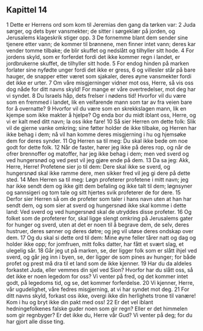 ## Kapittel 14

1 Dette er Herrens ord som kom til Jeremias den gang da tørken var:
2 Juda sørger, og dets byer vansmekter; de sitter i sørgeklær på jorden, og Jerusalems klageskrik stiger opp.
3 De fornemme blant dem sender sine tjenere etter vann; de kommer til brønnene, men finner intet vann; deres kar vender tomme tilbake; de blir skuffet og nedslått og tilhyller sitt hode.
4 For jordens skyld, som er forferdet fordi det ikke kommer regn i landet, er jordbrukerne skuffet, de tilhyller sitt hode.
5 For endog hinden på marken forlater sine nyfødte unger fordi det ikke er gress,
6 og villesler står på bare hauger, de snapper etter været som sjakaler, deres øyne vansmekter fordi det ikke er urter.
7 Om våre misgjerninger vidner mot oss, Herre, så vis oss dog nåde for ditt navns skyld! For mange er våre overtredelser, mot deg har vi syndet.
8 Du Israels håp, dets frelser i nødens tid! Hvorfor vil du være som en fremmed i landet, lik en veifarende mann som tar av fra veien bare for å overnatte?
9 Hvorfor vil du være som en skrekkslagen mann, lik en kjempe som ikke makter å hjelpe? Og enda bor du midt iblant oss, Herre, og vi er kalt med ditt navn; la oss ikke fare!
10 Så sier Herren om dette folk: Slik vil de gjerne vanke omkring; sine føtter holder de ikke tilbake, og Herren har ikke behag i dem; nå vil han komme deres misgjerning i hu og hjemsøke dem for deres synder.
11 Og Herren sa til meg: Du skal ikke bede om noe godt for dette folk.
12 Når de faster, hører jeg ikke på deres rop, og når de ofrer brennoffer og matoffer, har jeg ikke behag i dem; men ved sverd og ved hungersnød og ved pest vil jeg gjøre ende på dem.
13 Da sa jeg: Akk, Herre, Herre! Profetene sier jo til dem: Dere skal ikke se sverd, og hungersnød skal ikke ramme dere, men sikker fred vil jeg gi dere på dette sted.
14 Men Herren sa til meg: Løgn profeterer profetene i mitt navn; jeg har ikke sendt dem og ikke gitt dem befaling og ikke talt til dem; løgnsyner og sannsigeri og tom tale og sitt hjertes svik profeterer de for dere.
15 Derfor sier Herren så om de profeter som taler i hans navn uten at han har sendt dem, og som sier at sverd og hungersnød ikke skal komme i dette land: Ved sverd og ved hungersnød skal de utryddes disse profeter.
16 Og folket som de profeterer for, skal ligge slengt omkring på Jerusalems gater for hunger og sverd, uten at det er noen til å begrave dem, de selv, deres hustruer, deres sønner og deres døtre; og jeg vil utøse deres ondskap over dem.
17 Og du skal si dette ord til dem: Mine øyne feller tårer natt og dag og holder ikke opp; for jomfruen, mitt folks datter, har fått et svært slag, et ulegelig sår.
18 Går jeg ut på marken, se, der ligger folk som er slått ihjel ved sverd, og går jeg inn i byen, se, der ligger de som pines av hunger; for både profet og prest må dra til et land som de ikke kjenner.
19 Har du da aldeles forkastet Juda, eller vemmes din sjel ved Sion? Hvorfor har du slått oss, så det ikke er noen legedom for oss? Vi venter på fred, og det kommer intet godt, på legedoms tid, og se, det kommer forferdelse.
20 Vi kjenner, Herre, vår ugudelighet, våre fedres misgjerning, at vi har syndet mot deg.
21 For ditt navns skyld, forkast oss ikke, overgi ikke din herlighets trone til vanære! Kom i hu og bryt ikke din pakt med oss!
22 Er det vel iblant hedningefolkenes falske guder noen som gir regn? Eller er det himmelen som gir regnbyger? Er det ikke du, Herre vår Gud? Vi venter på deg; for du har gjort alle disse ting.
